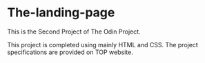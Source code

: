 # The-landing-page

This is the Second Project of The Odin Project.

This project is completed using mainly HTML and CSS.
The project specifications are provided on TOP website.